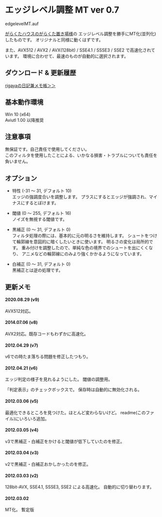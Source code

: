 ﻿
# エッジレベル調整 MT ver 0.7

edgelevelMT.auf

[がらくたハウスのがらくた置き場様](http://www.geocities.jp/flash3kyuu/)の
エッジレベル調整を勝手にMT化(並列化)したものです。
オリジナルと同様に動くはずです。

また、AVX512 / AVX2 / AVX(128bit) / SSE4.1 / SSSE3 / SSE2 で高速化されています。
環境に合わせて、最速のものが自動的に選択されます。


## ダウンロード & 更新履歴
[rigayaの日記兼メモ帳＞＞](http://rigaya34589.blog135.fc2.com/blog-category-11.html)

## 基本動作環境

Win 10 (x64)  
Aviutl 1.00 以降推奨


## 注意事項

無保証です。自己責任で使用してください。  
このフィルタを使用したことによる、いかなる損害・トラブルについても責任を負いません。


## オプション

- 特性 (-31 ～ 31, デフォルト 10)  
  エッジの強調度合いを調整します。
  プラスにするとエッジが強調され、マイナスにするとぼけます。

- 閾値 (0 ～ 255, デフォルト 16)  
 ノイズを無視する閾値です。

- 黒補正 (0 ～ 31, デフォルト 0)  
  フィルタ処理の際には、基本的に元の明るさを維持します。
  シュートをつけて輪郭線を意図的に暗くしたいときに使います。
  明るさの変化は局所的です。
  重み付けを調整したので、単純な色の境界でのシュートを出にくくなり、
  アニメなどの輪郭線にのみより強くかかるようになっています。

- 白補正 (0 ～ 31, デフォルト 0)  
   黒補正とは逆の処理です。


## 更新メモ
#### 2020.08.29 (v9)
AVX512対応。

#### 2014.07.06 (v8)  
AVX2対応。既存コードもわずかに高速化。

#### 2012.04.29 (v7)  
v6での時たま落ちる問題を修正したつもり。

#### 2012.04.21 (v6)  
エッジ判定の様子を見れるようにした。
閾値の調整用。

「判定表示」のチェックボックスで。
保存時は自動的に無効化される。

#### 2012.03.06 (v5)  
最適化できるところを見つけた。ほとんど変わらないけど。
readme(このファイル)にいろいろ追加。

#### 2012.03.05 (v4)  
v3で黒補正・白補正をかけると閾値が低下していたのを修正。

#### 2012.03.04 (v3)  
v2で黒補正・白補正おかしかったのを修正。

#### 2012.03.03 (v2)  
128bit-AVX, SSE4.1, SSSE3, SSE2 による高速化。
自動的に切り替わります。

#### 2012.03.02  
MT化。
暫定版